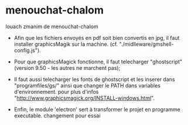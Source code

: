 # menouchat-chalom
louach zmanim de menouchat-chalom

* Afin que les fichiers envoyés en pdf soit bien convertis en jpg, il faut installer graphicsMagik sur la machine. (cf. "./midlleware/gmshell-config.js").

* Pour que graphicsMagick fonctionne, il faut telecharger "ghostscript" (version 9.50 - les autres ne marchent pas);

* Il faut aussi telecharger les fonts de ghostscript et les inserer dans "programfiles/gs/" ainsi que changer le PATH dans variables d'environnement. pour plus d'infos "http://www.graphicsmagick.org/INSTALL-windows.html".

* Enfin, le module 'electron' sert à transformer le projet en programme executable.
changement pour essai


